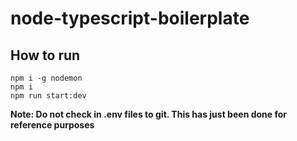 # node-typescript-boilerplate

## How to run
```shell
npm i -g nodemon
npm i
npm run start:dev
```

**Note: Do not check in .env files to git. This has just been done for reference purposes**